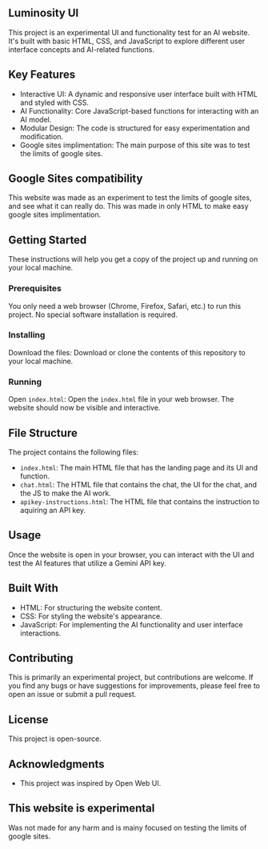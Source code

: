 ## Luminosity UI

This project is an experimental UI and functionality test for an AI website.  It's built with basic HTML, CSS, and JavaScript to explore different user interface concepts and AI-related functions.

## Key Features

*   Interactive UI:  A dynamic and responsive user interface built with HTML and styled with CSS.
*   AI Functionality: Core JavaScript-based functions for interacting with an AI model.
*   Modular Design: The code is structured for easy experimentation and modification.
*   Google sites implimentation: The main purpose of this site was to test the limits of google sites.

## Google Sites compatibility

This website was made as an experiment to test the limits of google sites, and see what it can really do. This was made in only HTML to make easy google sites implimentation.

## Getting Started

These instructions will help you get a copy of the project up and running on your local machine.

### Prerequisites

You only need a web browser (Chrome, Firefox, Safari, etc.) to run this project. No special software installation is required.

### Installing

Download the files: Download or clone the contents of this repository to your local machine.

### Running

Open `index.html`: Open the `index.html` file in your web browser.  The website should now be visible and interactive.

## File Structure

The project contains the following files:

*   `index.html`: The main HTML file that has the landing page and its UI and function.
*   `chat.html`:  The HTML file that contains the chat, the UI for the chat, and the JS to make the AI work.
*   `apikey-instructions.html`: The HTML file that contains the instruction to aquiring an API key.

## Usage

Once the website is open in your browser, you can interact with the UI and test the AI features that utilize a Gemini API key.

## Built With

*   HTML:  For structuring the website content.
*   CSS:  For styling the website's appearance.
*   JavaScript: For implementing the AI functionality and user interface interactions.

## Contributing

This is primarily an experimental project, but contributions are welcome. If you find any bugs or have suggestions for improvements, please feel free to open an issue or submit a pull request.

## License

This project is open-source.

## Acknowledgments

*   This project was inspired by Open Web UI.

## This website is experimental

Was not made for any harm and is mainy focused on testing the limits of google sites.
